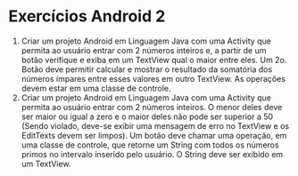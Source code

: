 # Exercícios Android 2

1) Criar um projeto Android em Linguagem Java com uma Activity que permita ao usuário entrar
com 2 números inteiros e, a partir de um botão verifique e exiba em um TextView qual o maior
entre eles. Um 2o. Botão deve permitir calcular e mostrar o resultado da somatória dos números
ímpares entre esses valores em outro TextView. As operações devem estar em uma classe de
controle.
2) Criar um projeto Android em Linguagem Java com uma Activity que permita ao usuário entrar
com 2 números inteiros. O menor deles deve ser maior ou igual a zero e o maior deles não pode
ser superior a 50 (Sendo violado, deve-se exibir uma mensagem de erro no TextView e os
EditTexts devem ser limpos). Um botão deve chamar uma operação, em uma classe de controle,
que retorne um String com todos os números primos no intervalo inserido pelo usuário. O String
deve ser exibido em um TextView.